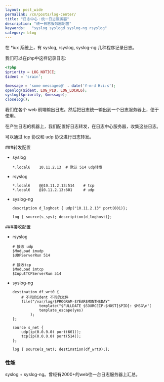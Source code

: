 ```yaml
---
layout: post_wide
permalink: /cn/posts/log-center/
title: "日志中心：统一日志服务器"
description: "统一日志服务器配置"
keywords:   "syslog syslogd syslog-ng rsyslog"
category: blog
---
```


在 *iux 系统上，有 syslog, rsyslog, syslog-ng 几种程序记录日志。

我们可以在php中这样记录日志:

```php
<?php
$priority = LOG_NOTICE;
$ident = 'srain';

$message = 'some messages@' . date('Y-m-d H:i:s');
openlog($ident, LOG_PID, LOG_LOCAL6);
syslog($priority, $message);
closelog();
```

我们在各个 web 前端输出日志。然后把日志统一输出到一个日志服务器上，便于使用。

在产生日志的机器上，我们配置好日志转发，在日志中心服务器，收集这些日志。

可以通过 tcp 协议和 udp 协议进行日志转发。

###转发配置

* syslog

    ```
    *.local6    10.11.2.13  # 默认 514 udp转发
    ```

* rsyslog

    ```
    *.local6    @@10.11.2.13:514    # tcp
    *.local6    @10.11.2.13:601     # udp
    ```

* syslog-ng

    ```
    description d_loghost { udp("10.11.2.13" port(601)};

    log { source(s_sys); description(d_loghost)};
    ```

###接收配置

*   rsyslog

    ```
    # 接收 udp
    $ModLoad imudp
    $UDPServerRun 514
    
    # 接收tcp
    $ModLoad imtcp
    $InputTCPServerRun 514
    ```

*   syslog-ng

    ```
    destination df_wrt0 {
        # 不同的ident 不同的文件
        file("/var/log/$PROGRAM-$YEAR$MONTH$DAY"
                template("$FULLDATE $SOURCEIP-$HOST[$PID]: $MSG\n")
                template_escape(yes)
            );
    };

    source s_net {
        udp(ip(0.0.0.0) port(601));
        tcp(ip(0.0.0.0) port(514));
    };

    log { source(s_net); destination(df_wrt0);};
    ```

### 性能

syslog + syslog-ng。曾经有2000+的web往一台日志服务器上汇总。
